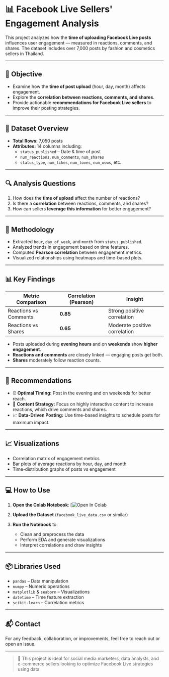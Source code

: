 # 📊 Facebook Live Sellers' Engagement Analysis

This project analyzes how the **time of uploading Facebook Live posts** influences user engagement — measured in reactions, comments, and shares. The dataset includes over 7,000 posts by fashion and cosmetics sellers in Thailand.

---

## 🎯 Objective

- Examine how the **time of post upload** (hour, day, month) affects engagement.
- Explore the **correlation between reactions, comments, and shares**.
- Provide actionable **recommendations for Facebook Live sellers** to improve their posting strategies.

---

## 📁 Dataset Overview

- **Total Rows:** 7,050 posts  
- **Attributes:** 14 columns including:
  - `status_published` – Date & time of post
  - `num_reactions`, `num_comments`, `num_shares`
  - `status_type`, `num_likes`, `num_loves`, `num_wows`, etc.

---

## 🔍 Analysis Questions

1. How does the **time of upload** affect the number of reactions?
2. Is there a **correlation** between reactions, comments, and shares?
3. How can sellers **leverage this information** for better engagement?

---

## 🧠 Methodology

- Extracted `hour`, `day_of_week`, and `month` from `status_published`.
- Analyzed trends in engagement based on time features.
- Computed **Pearson correlation** between engagement metrics.
- Visualized relationships using heatmaps and time-based plots.

---

## 📊 Key Findings

| Metric Comparison | Correlation (Pearson) | Insight |
|-------------------|------------------------|---------|
| Reactions vs Comments | **0.85** | Strong positive correlation |
| Reactions vs Shares   | **0.65** | Moderate positive correlation |

- Posts uploaded during **evening hours** and on **weekends** show **higher engagement**.
- **Reactions and comments** are closely linked — engaging posts get both.
- **Shares** moderately follow reaction counts.

---

## 📌 Recommendations

- ⏰ **Optimal Timing:** Post in the evening and on weekends for better reach.
- 🎯 **Content Strategy:** Focus on highly interactive content to increase reactions, which drive comments and shares.
- 📈 **Data-Driven Posting:** Use time-based insights to schedule posts for maximum impact.

---

## 📈 Visualizations

- Correlation matrix of engagement metrics
- Bar plots of average reactions by hour, day, and month
- Time-distribution graphs of posts vs engagement

---

## 💻 How to Use

1. **Open the Colab Notebook**:
   [![Open In Colab]([https://colab.research.google.com/drive/1TXYzyhqr6ITkOvKQOyWTAr3VNZ28VypC](https://colab.research.google.com/drive/1TXYzyhqr6ITkOvKQOyWTAr3VNZ28VypC#scrollTo=0RaqiLU0CoDB))  

2. **Upload the Dataset** (`facebook_live_data.csv` or similar)

3. **Run the Notebook** to:
   - Clean and preprocess the data
   - Perform EDA and generate visualizations
   - Interpret correlations and draw insights

---

## 📦 Libraries Used

- `pandas` – Data manipulation  
- `numpy` – Numeric operations  
- `matplotlib` & `seaborn` – Visualizations  
- `datetime` – Time feature extraction  
- `scikit-learn` – Correlation metrics

---

## 📬 Contact

For any feedback, collaboration, or improvements, feel free to reach out or open an issue.

---

> 🚀 This project is ideal for social media marketers, data analysts, and e-commerce sellers looking to optimize Facebook Live strategies using data.
